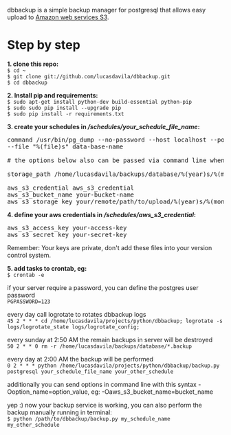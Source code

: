 dbbackup is a simple backup manager for postgresql that allows easy upload to [Amazon web services S3](http://aws.amazon.com/s3/).  

# Step by step

**1. clone this repo:**  
```$ cd ~```  
```$ git clone git://github.com/lucasdavila/dbbackup.git```  
```$ cd dbbackup```  
  
  
**2. Install pip and requirements:**  
```$ sudo apt-get install python-dev build-essential python-pip```  
```$ sudo sudo pip install --upgrade pip```  
```$ sudo pip install -r requirements.txt```  
  
  
**3. create your schedules in _/schedules/your_schedule_file_name_:**
<pre>command /usr/bin/pg_dump --no-password --host localhost --port 5432 --username "postgres" --format custom --blobs --verbose
--file "%(file)s" data-base-name

# the options below also can be passed via command line when the script backup.py is called (see step 5).  

storage_path /home/lucasdavila/backups/database/%(year)s/%(month)s

aws_s3_credential aws_s3_credential
aws_s3_bucket_name your-bucket-name
aws_s3_storage_key your/remote/path/to/upload/%(year)s/%(month)s</pre>


**4. define your aws credentials in _/schedules/aws_s3_credential_:**
<pre>aws_s3_access_key your-access-key
aws_s3_secret_key your-secret-key</pre>

Remember: Your keys are private, don't add these files into your version control system.
  
  
**5. add tasks to crontab, eg:**  
```$ crontab -e```  

if your server require a password, you can define the postgres user password  
```PGPASSWORD=123```  

every day call logrotate to rotates dbbackup logs  
```45 2 * * * cd /home/lucasdavila/projects/python/dbbackup; logrotate -s logs/logrotate_state logs/logrotate_config;```  

every sunday at 2:50 AM the remain backups in server will be destroyed  
```50 2 * * 0 rm -r /home/lucasdavila/backups/database/*.backup```

every day at 2:00 AM the backup will be performed  
```0 2 * * * python /home/lucasdavila/projects/python/dbbackup/backup.py postgresql your_schedule_file_name your_other_schedule```

additionally you can send options in command line with this syntax -Ooption_name=option_value, eg: -Oaws_s3_bucket_name=bucket_name

yep :) now your backup service is working,  you can also perform the backup manually running in terminal:  
 ```$ python /path/to/dbbackup/backup.py my_schedule_name my_other_schedule```

